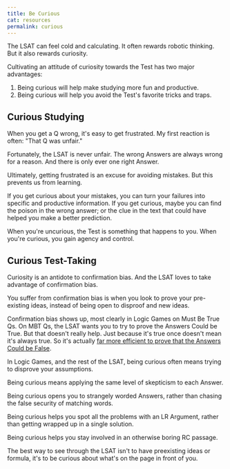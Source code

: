 ```yaml
---
title: Be Curious
cat: resources
permalink: curious
---
```


The LSAT can feel cold and calculating. It often rewards robotic thinking. But it also rewards curiosity.

Cultivating an attitude of curiosity towards the Test has two major advantages:

1. Being curious will help make studying more fun and productive.
2. Being curious will help you avoid the Test's favorite tricks and traps.

## Curious Studying

When you get a Q wrong, it's easy to get frustrated. My first reaction is often: "That Q was unfair."

Fortunately, the LSAT is never unfair. The wrong Answers are always wrong for a reason. And there is only ever one right Answer.

Ultimately, getting frustrated is an excuse for avoiding mistakes. But this prevents us from learning.

If you get curious about your mistakes, you can turn your failures into specific and productive information. If you get curious, maybe you can find the poison in the wrong answer; or the clue in the text that could have helped you make a better prediction.

When you're uncurious, the Test is something that happens to you. When you're curious, you gain agency and control.

## Curious Test-Taking

Curiosity is an antidote to confirmation bias. And the LSAT loves to take advantage of confirmation bias.

You suffer from confirmation bias is when you look to prove your pre-existing ideas, instead of being open to disproof and new ideas. 

Confirmation bias shows up, most clearly in Logic Games on Must Be True Qs. On MBT Qs, the LSAT wants you to try to prove the Answers Could be True. But that doesn't really help. Just because it's true once doesn't mean it's always true. So it's actually [far more efficient to prove that the Answers Could be False](could.html).

In Logic Games, and the rest of the LSAT, being curious often means trying to disprove your assumptions.

Being curious means applying the same level of skepticism to each Answer.

Being curious opens you to strangely worded Answers, rather than chasing the false security of matching words.

Being curious helps you spot all the problems with an LR Argument, rather than getting wrapped up in a single solution.

Being curious helps you stay involved in an otherwise boring RC passage.

The best way to see through the LSAT isn't to have preexisting ideas or formula, it's to be curious about what's on the page in front of you.
